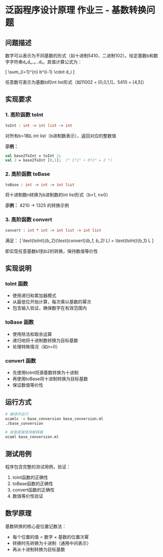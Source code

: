 # 泛函程序设计原理 作业三 - 基数转换问题

## 问题描述

数字可以表示为不同基数的形式（如十进制5410，二进制102）。给定基数b和数字字符串dₙdₙ₋₁...d₁，其值计算公式为：

\[ \sum_{i=1}^{n} b^{i-1} \cdot d_i \]

任意数可表示为基数b的int list形式（如11002 = [0,0,1,1]，5410 = [4,5]）

## 实现要求

### 1. 高阶函数 toInt

```ocaml
toInt : int -> int list -> int
```

对所有b>1和L:int list（b进制数表示），返回对应的整数值

**示例：**
```ocaml
val base2ToInt = toInt 2;
val 2 = base2ToInt [0,1];  (* 1*2¹ + 0*2⁰ = 2 *)
```

### 2. 高阶函数 toBase

```ocaml
toBase : int -> int -> int list
```

将十进制数n转换为b进制数的int list形式（b>1, n≥0）

**示例：**
4210 → 1325 的转换示例

### 3. 高阶函数 convert

```ocaml
convert : int * int -> int list -> int list
```

满足：
\[ \text{toInt}_{b_2}(\text{convert}(b_1, b_2) L) = \text{toInt}_{b_1} L \]

即实现任意基数b1到b2的转换，保持数值等价性

## 实现说明

### toInt 函数
- 使用递归和累加器模式
- 从最低位开始计算，每次乘以基数的幂次
- 包含输入验证，确保数字在有效范围内

### toBase 函数
- 使用除法和取余运算
- 递归地将十进制数转换为目标基数
- 处理特殊情况（如n=0）

### convert 函数
- 先使用toInt将源基数转换为十进制
- 再使用toBase将十进制转换为目标基数
- 保证数值等价性

## 运行方式

```bash
# 编译并运行
ocamlc -o base_conversion base_conversion.ml
./base_conversion

# 或者直接使用解释器
ocaml base_conversion.ml
```

## 测试用例

程序包含完整的测试用例，验证：
1. toInt函数的正确性
2. toBase函数的正确性  
3. convert函数的正确性
4. 数值等价性验证

## 数学原理

基数转换的核心是位置记数法：
- 每个位置的值 = 数字 × 基数的位置次幂
- 转换时先转换为十进制（通用中间表示）
- 再从十进制转换为目标基数
